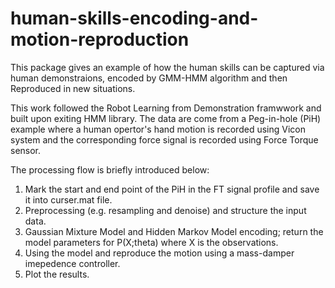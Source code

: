 # human-skills-encoding-and-motion-reproduction
This package gives an example of how the human skills can be captured via human demonstraions, encoded by GMM-HMM algorithm and then
Reproduced in new situations.  

This work followed the Robot Learning from Demonstration framwwork and built upon exiting HMM library.  The data are come from a Peg-in-hole (PiH) example where a human opertor's hand motion is recorded using Vicon system and the corresponding force signal is recorded using Force Torque sensor.

The processing flow is briefly introduced below:

1) Mark the start and end point of the PiH in the FT signal profile and save it into curser.mat file.
2) Preprocessing (e.g. resampling and denoise) and structure the input data.
3) Gaussian Mixture Model and Hidden Markov Model encoding; return the model parameters for P(X;theta) where X is the observations.
4) Using the model and reproduce the motion using a mass-damper imepedence controller.
5) Plot the results.

